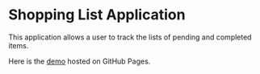 # Shopping List Application

This application allows a user to track the lists of pending and completed items.

Here is the [demo](https://victornguyen75.github.io/shopping-list/) hosted on GitHub Pages.